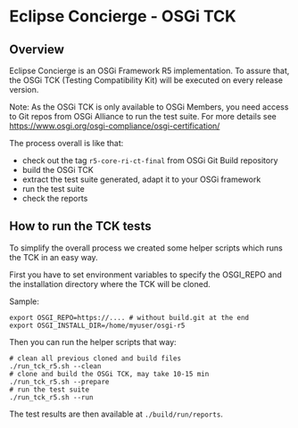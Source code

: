 # Eclipse Concierge - OSGi TCK

## Overview

Eclipse Concierge is an OSGi Framework R5 implementation.
To assure that, the OSGi TCK (Testing Compatibility Kit) will be executed on every release version.

Note: As the OSGi TCK is only available to OSGi Members, you need access to Git repos from OSGi Alliance to run the test suite. For more details see https://www.osgi.org/osgi-compliance/osgi-certification/

The process overall is like that:

* check out the tag `r5-core-ri-ct-final` from OSGi Git Build repository
* build the OSGi TCK
* extract the test suite generated, adapt it to your OSGi framework
* run the test suite
* check the reports

## How to run the TCK tests

To simplify the overall process we created some helper scripts which runs the TCK in an easy way.

First you have to set environment variables to specify the OSGI_REPO and the installation directory where the TCK will be cloned.

Sample:

```
export OSGI_REPO=https://.... # without build.git at the end
export OSGI_INSTALL_DIR=/home/myuser/osgi-r5
```

Then you can run the helper scripts that way:

```
# clean all previous cloned and build files
./run_tck_r5.sh --clean
# clone and build the OSGi TCK, may take 10-15 min
./run_tck_r5.sh --prepare
# run the test suite
./run_tck_r5.sh --run
```

The test results are then available at `./build/run/reports`.

